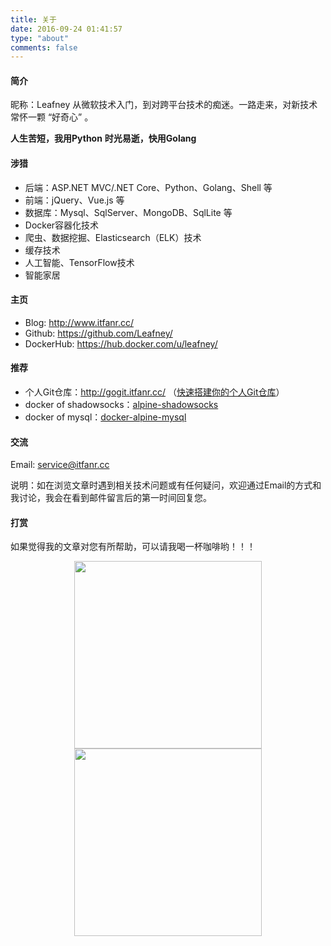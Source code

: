 ```yaml
---
title: 关于
date: 2016-09-24 01:41:57
type: "about"
comments: false
---
```


#### 简介

昵称：Leafney
从微软技术入门，到对跨平台技术的痴迷。一路走来，对新技术常怀一颗 “好奇心” 。

**人生苦短，我用Python**
**时光易逝，快用Golang**

#### 涉猎

* 后端：ASP.NET MVC/.NET Core、Python、Golang、Shell 等
* 前端：jQuery、Vue.js 等
* 数据库：Mysql、SqlServer、MongoDB、SqlLite 等
* Docker容器化技术
* 爬虫、数据挖掘、Elasticsearch（ELK）技术
* 缓存技术
* 人工智能、TensorFlow技术
* 智能家居

#### 主页

* Blog: http://www.itfanr.cc/
* Github: https://github.com/Leafney/
* DockerHub: https://hub.docker.com/u/leafney/

#### 推荐

* 个人Git仓库：http://gogit.itfanr.cc/  （[快速搭建你的个人Git仓库](https://github.com/Leafney/ubuntu-gogs)）
* docker of shadowsocks：[alpine-shadowsocks](https://hub.docker.com/r/leafney/alpine-shadowsocks/)
* docker of mysql：[docker-alpine-mysql](https://hub.docker.com/r/leafney/docker-alpine-mysql/)

#### 交流

Email: service@itfanr.cc

说明：如在浏览文章时遇到相关技术问题或有任何疑问，欢迎通过Email的方式和我讨论，我会在看到邮件留言后的第一时间回复您。

#### 打赏

如果觉得我的文章对您有所帮助，可以请我喝一杯咖啡哟！！！

<center class="half">
    <img src="/images/wechat-reward-image.jpg" width="300"/>
    <img src="/images/alipay.jpg" width="300"/>
</center>
